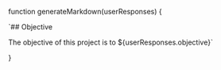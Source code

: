 function generateMarkdown(userResponses) {


`## Objective

The objective of this project is to ${userResponses.objective}`
  


}
